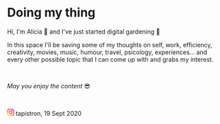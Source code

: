 # Doing my thing

Hi, I'm Alicia 🦁 and I've just started digital gardening 🌱

In this space I'll be saving some of my thoughts on self, work, efficiency, creativity, movies, music, humour, travel, psicology, experiences... and every other possible topic that I can come up with and grabs my interest.

<p>&nbsp;<p> 

_May you enjoy the content_ 😎

<p>&nbsp;<p> 

[<img src="images/instagramlogo.png" width=16>](https://www.instagram.com/tapistron/) tapistron, 19 Sept 2020
